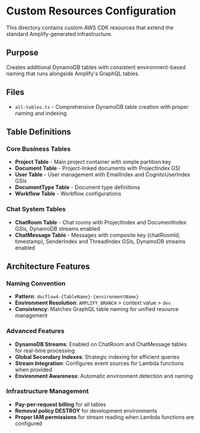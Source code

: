 # Custom Resources Configuration

This directory contains custom AWS CDK resources that extend the standard Amplify-generated infrastructure.

## Purpose
Creates additional DynamoDB tables with consistent environment-based naming that runs alongside Amplify's GraphQL tables.

## Files
- `all-tables.ts` - Comprehensive DynamoDB table creation with proper naming and indexing

## Table Definitions

### Core Business Tables
- **Project Table** - Main project container with simple partition key
- **Document Table** - Project-linked documents with ProjectIndex GSI
- **User Table** - User management with EmailIndex and CognitoUserIndex GSIs
- **DocumentType Table** - Document type definitions
- **Workflow Table** - Workflow configurations

### Chat System Tables
- **ChatRoom Table** - Chat rooms with ProjectIndex and DocumentIndex GSIs, DynamoDB streams enabled
- **ChatMessage Table** - Messages with composite key (chatRoomId, timestamp), SenderIndex and ThreadIndex GSIs, DynamoDB streams enabled

## Architecture Features

### Naming Convention
- **Pattern**: `docflow4-{TableName}-{environmentName}`
- **Environment Resolution**: `AMPLIFY_BRANCH` > context value > `dev`
- **Consistency**: Matches GraphQL table naming for unified resource management

### Advanced Features
- **DynamoDB Streams**: Enabled on ChatRoom and ChatMessage tables for real-time processing
- **Global Secondary Indexes**: Strategic indexing for efficient queries
- **Stream Integration**: Configures event sources for Lambda functions when provided
- **Environment Awareness**: Automatic environment detection and naming

### Infrastructure Management
- **Pay-per-request billing** for all tables
- **Removal policy DESTROY** for development environments
- **Proper IAM permissions** for stream reading when Lambda functions are configured